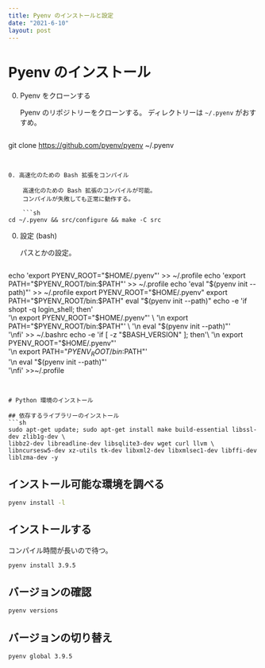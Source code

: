 ```yaml
---
title: Pyenv のインストールと設定
date: "2021-6-10"
layout: post
---
```


# Pyenv のインストール
0. Pyenv をクローンする

    Pyenv のリポジトリーをクローンする。
    ディレクトリーは `~/.pyenv` がおすすめ。

    ```sh
git clone https://github.com/pyenv/pyenv ~/.pyenv
```
    

0. 高速化のための Bash 拡張をコンパイル

    高速化のための Bash 拡張のコンパイルが可能。
    コンパイルが失敗しても正常に動作する。
        
    ```sh
cd ~/.pyenv && src/configure && make -C src
```


0. 設定 (bash)

    パスとかの設定。

    ```sh
echo 'export PYENV_ROOT="$HOME/.pyenv"' >> ~/.profile
echo 'export PATH="$PYENV_ROOT/bin:$PATH"' >> ~/.profile
echo 'eval "$(pyenv init --path)"' >> ~/.profile
export PYENV_ROOT="$HOME/.pyenv"
export PATH="$PYENV_ROOT/bin:$PATH"
eval "$(pyenv init --path)"
echo -e 'if shopt -q login_shell; then' \
    '\n  export PYENV_ROOT="$HOME/.pyenv"' \
    '\n  export PATH="$PYENV_ROOT/bin:$PATH"' \
    '\n eval "$(pyenv init --path)"' \
    '\nfi' >> ~/.bashrc
echo -e 'if [ -z "$BASH_VERSION" ]; then'\
    '\n  export PYENV_ROOT="$HOME/.pyenv"'\
    '\n  export PATH="$PYENV_ROOT/bin:$PATH"'\
    '\n  eval "$(pyenv init --path)"'\
    '\nfi' >>~/.profile
```


# Python 環境のインストール

## 依存するライブラリーのインストール
```sh
sudo apt-get update; sudo apt-get install make build-essential libssl-dev zlib1g-dev \
libbz2-dev libreadline-dev libsqlite3-dev wget curl llvm \
libncursesw5-dev xz-utils tk-dev libxml2-dev libxmlsec1-dev libffi-dev liblzma-dev -y
```

## インストール可能な環境を調べる
```sh
pyenv install -l
```

## インストールする

コンパイル時間が長いので待つ。

```sh
pyenv install 3.9.5
```

## バージョンの確認
```sh
pyenv versions
```

## バージョンの切り替え
```sh 
pyenv global 3.9.5
```